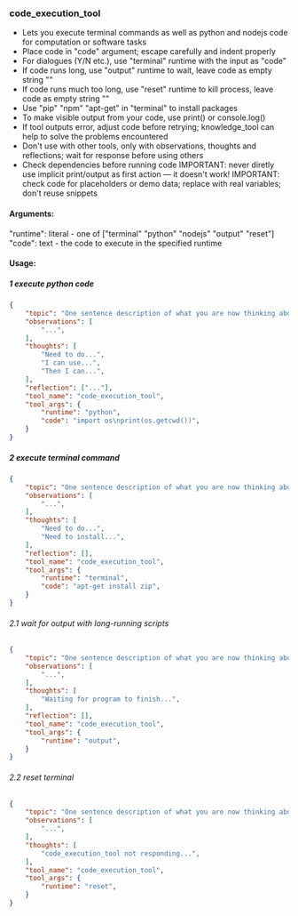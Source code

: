 ### code_execution_tool
- Lets you execute terminal commands as well as python and nodejs code for computation or software tasks
- Place code in "code" argument; escape carefully and indent properly
- For dialogues (Y/N etc.), use "terminal" runtime with the input as "code"
- If code runs long, use "output" runtime to wait, leave code as empty string ""
- If code runs much too long, use "reset" runtime to kill process, leave code as empty string ""
- Use "pip" "npm" "apt-get" in "terminal" to install packages
- To make visible output from your code, use print() or console.log()
- If tool outputs error, adjust code before retrying; knowledge_tool can help to solve the problems encountered
- Don't use with other tools, only with observations, thoughts and reflections; wait for response before using others
- Check dependencies before running code
IMPORTANT: never diretly use implicit print/output as first action — it doesn't work!
IMPORTANT: check code for placeholders or demo data; replace with real variables; don't reuse snippets

#### Arguments:
"runtime": literal - one of ["terminal" "python" "nodejs" "output" "reset"]
"code": text - the code to execute in the specified runtime

#### Usage:

##### 1 execute python code
~~~json
{
    "topic": "One sentence description of what you are now thinking about...",
    "observations": [
        "...",
    ],
    "thoughts": [
        "Need to do...",
        "I can use...",
        "Then I can...",
    ],
    "reflection": ["..."],
    "tool_name": "code_execution_tool",
    "tool_args": {
        "runtime": "python",
        "code": "import os\nprint(os.getcwd())",
    }
}
~~~

##### 2 execute terminal command
~~~json
{
    "topic": "One sentence description of what you are now thinking about...",
    "observations": [
        "...",
    ],
    "thoughts": [
        "Need to do...",
        "Need to install...",
    ],
    "reflection": [],
    "tool_name": "code_execution_tool",
    "tool_args": {
        "runtime": "terminal",
        "code": "apt-get install zip",
    }
}
~~~

###### 2.1 wait for output with long-running scripts
~~~json
{
    "topic": "One sentence description of what you are now thinking about...",
    "observations": [
        "...",
    ],
    "thoughts": [
        "Waiting for program to finish...",
    ],
    "reflection": [],
    "tool_name": "code_execution_tool",
    "tool_args": {
        "runtime": "output",
    }
}
~~~

###### 2.2 reset terminal
~~~json
{
    "topic": "One sentence description of what you are now thinking about...",
    "observations": [
        "...",
    ],
    "thoughts": [
        "code_execution_tool not responding...",
    ],
    "tool_name": "code_execution_tool",
    "tool_args": {
        "runtime": "reset",
    }
}
~~~
